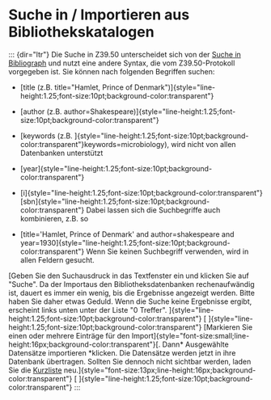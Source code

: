 Suche in / Importieren aus Bibliothekskatalogen
===============================================
::: {dir="ltr"}
Die Suche in Z39.50 unterscheidet sich von der [Suche in Bibliograph](../../view-records/data-search.html) und nutzt eine andere Syntax, die vom Z39.50-Protokoll vorgegeben ist. Sie können nach folgenden Begriffen suchen:
-   [title (z.B. title="Hamlet, Prince of Denmark")]{style="line-height:1.25;font-size:10pt;background-color:transparent"}
-   [author (z.B. author=Shakespeare)]{style="line-height:1.25;font-size:10pt;background-color:transparent"}
-   [keywords (z.B. ]{style="line-height:1.25;font-size:10pt;background-color:transparent"}keywords=microbiology), wird nicht von allen Datenbanken unterstützt
-   [year]{style="line-height:1.25;font-size:10pt;background-color:transparent"}
-   [i]{style="line-height:1.25;font-size:10pt;background-color:transparent"}[sbn]{style="line-height:1.25;font-size:10pt;background-color:transparent"}
Dabei lassen sich die Suchbegriffe auch kombinieren, z.B. so

-   [title='Hamlet, Prince of Denmark' and author=shakespeare and year=1930]{style="line-height:1.25;font-size:10pt;background-color:transparent"}
Wenn Sie keinen Suchbegriff verwenden, wird in allen Feldern gesucht.


[Geben Sie den Suchausdruck in das Textfenster ein und klicken Sie auf "Suche". Da der Importaus den Bibliotheksdatenbanken rechenaufwändig ist, dauert es immer ein wenig, bis die Ergebnisse angezeigt werden. Bitte haben Sie daher etwas Geduld. Wenn die Suche keine Ergebnisse ergibt, erscheint links unten unter der Liste "0 Treffer". ]{style="line-height:1.25;font-size:10pt;background-color:transparent"}
[
]{style="line-height:1.25;font-size:10pt;background-color:transparent"}
[Markieren Sie einen oder mehrere Einträge für den Import]{style="font-size:small;line-height:16px;background-color:transparent"}[. Dann* Ausgewählte Datensätze importieren *klicken. Die Datensätze werden jetzt in ihre Datenbank übertragen. Sollten Sie dennoch nicht sichtbar werden, laden Sie die [Kurzliste](../../home/introduction/user-surface/short-list.html) neu.]{style="font-size:13px;line-height:16px;background-color:transparent"}
[
]{style="line-height:1.25;font-size:10pt;background-color:transparent"}
:::
